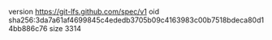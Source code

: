version https://git-lfs.github.com/spec/v1
oid sha256:3da7a61af4699845c4ededb3705b09c4163983c00b7518bdeca80d14bb886c76
size 3314
